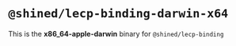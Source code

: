 # `@shined/lecp-binding-darwin-x64`

This is the **x86_64-apple-darwin** binary for `@shined/lecp-binding`

